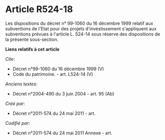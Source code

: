 # Article R524-18

Les dispositions du décret n° 99-1060 du 16 décembre 1999 relatif aux subventions de l'Etat pour des projets d'investissement
s'appliquent aux subventions prévues à l'article L. 524-14 sous réserve des dispositions de la présente sous-section.

**Liens relatifs à cet article**

_Cite_:

  - Décret n°99-1060 du 16 décembre 1999 (V)
  - Code du patrimoine. - art. L524-14 (V)

_Anciens textes_:

  - Décret n°2004-490 du 3 juin 2004 - art. 95 (Ab)

_Créé par_:

  - Décret n°2011-574 du 24 mai 2011  - art.

_Codifié par_:

  - Décret n°2011-574 du 24 mai 2011 Annexe - art.
